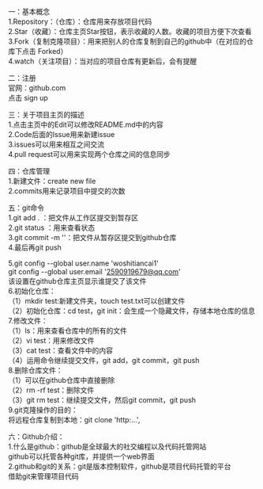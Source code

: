 一：基本概念  
1.Repository：（仓库）：仓库用来存放项目代码  
2.Star（收藏）：仓库主页Star按钮，表示收藏的人数。收藏的项目方便下次查看  
3.Fork（复制克隆项目）：用来把别人的仓库复制到自己的github中（在对应的仓库下点击  Forked）  
4.watch（关注项目）：当对应的项目仓库有更新后，会有提醒  

二：注册  
官网：github.com  
点击 sign up  

三：关于项目主页的描述  
1.点击主页中的Edit可以修改README.md中的内容  
2.Code后面的Issue用来新建issue  
3.issues可以用来相互之间交流  
4.pull request可以用来实现两个仓库之间的信息同步  

四：仓库管理  
1.新建文件：create new file  
2.commits用来记录项目中提交的次数  

五：git命令  
1.git add . ：把文件从工作区提交到暂存区  
2.git status ：用来查看状态  
3.git commit -m ''：把文件从暂存区提交到github仓库  
4.最后再git push  

5.git config --global user.name 'woshitiancai1'  
  git config --global user.email '2590919679@qq.com'  
  该设置在github仓库主页显示谁提交了该文件  
6.初始化仓库：  
（1）mkdir test:新建文件夹，touch test.txt可以创建文件  
（2）初始化仓库：cd test，git init：会生成一个隐藏文件，存储本地仓库的信息  
7.修改文件：  
（1）ls：用来查看仓库中的所有的文件  
（2）vi test：用来修改文件  
（3）cat test：查看文件中的内容  
（4）运用命令继续提交文件，git add，git commit，git push  
8.删除仓库文件：  
（1）可以在github仓库中直接删除  
（2）rm -rf test：删除文件  
（3）git rm test：继续提交文件，然后git commit，git push  
9.git克隆操作的目的：  
将远程仓库复制到本地：git clone 'http:...',  

六：Github介绍：  
1.什么是github：github是全球最大的社交编程以及代码托管网站  
github可以托管各种git库，并提供一个web界面  
2.github和git的关系：git是版本控制软件，github是项目代码托管的平台  
借助git来管理项目代码  